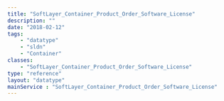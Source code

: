 ```yaml
---
title: "SoftLayer_Container_Product_Order_Software_License"
description: ""
date: "2018-02-12"
tags:
    - "datatype"
    - "sldn"
    - "Container"
classes:
    - "SoftLayer_Container_Product_Order_Software_License"
type: "reference"
layout: "datatype"
mainService : "SoftLayer_Container_Product_Order_Software_License"
---
```

